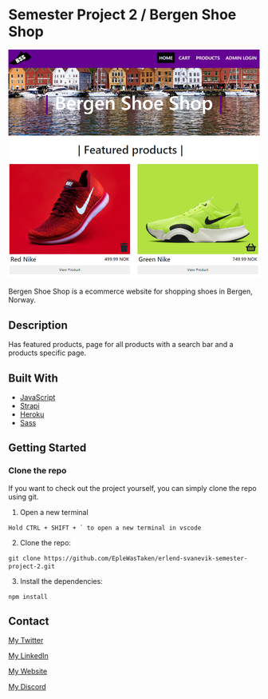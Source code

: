 # Semester Project 2 / Bergen Shoe Shop

![image](./img/BergenShoeShopImg.png)

Bergen Shoe Shop is a ecommerce website for shopping shoes in Bergen, Norway.

## Description

Has featured products, page for all products with a search bar and a products specific page.

## Built With

- [JavaScript](https://www.javascript.com/)
- [Strapi](https://strapi.io/)
- [Heroku](https://www.heroku.com/)
- [Sass](https://sass-lang.com/)

## Getting Started

### Clone the repo

If you want to check out the project yourself, you can simply clone the repo using git.

1. Open a new terminal

```
Hold CTRL + SHIFT + ` to open a new terminal in vscode
```

2. Clone the repo:

```
git clone https://github.com/EpleWasTaken/erlend-svanevik-semester-project-2.git
```

3. Install the dependencies:

```
npm install
```

## Contact

[My Twitter](www.twitter.com/EpleWasTaken)

[My LinkedIn](https://www.linkedin.com/in/erlend-s-2206ab159/)

[My Website](https://www.epledev.com)

[My Discord](https://discord.com/users/195228341970796544)
